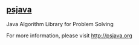 ## [psjava](http://psjava.org)

Java Algorithm Library for Problem Solving

For more information, please visit http://psjava.org
